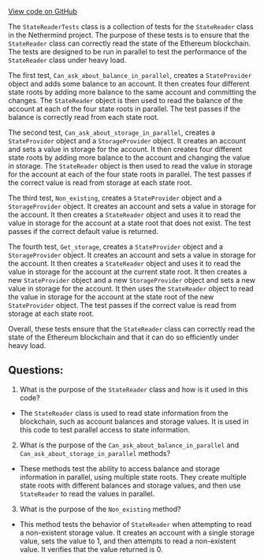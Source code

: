 [View code on GitHub](https://github.com/NethermindEth/nethermind/src/Nethermind/Nethermind.State.Test/StateReaderTests.cs)

The `StateReaderTests` class is a collection of tests for the `StateReader` class in the Nethermind project. The purpose of these tests is to ensure that the `StateReader` class can correctly read the state of the Ethereum blockchain. The tests are designed to be run in parallel to test the performance of the `StateReader` class under heavy load.

The first test, `Can_ask_about_balance_in_parallel`, creates a `StateProvider` object and adds some balance to an account. It then creates four different state roots by adding more balance to the same account and committing the changes. The `StateReader` object is then used to read the balance of the account at each of the four state roots in parallel. The test passes if the balance is correctly read from each state root.

The second test, `Can_ask_about_storage_in_parallel`, creates a `StateProvider` object and a `StorageProvider` object. It creates an account and sets a value in storage for the account. It then creates four different state roots by adding more balance to the account and changing the value in storage. The `StateReader` object is then used to read the value in storage for the account at each of the four state roots in parallel. The test passes if the correct value is read from storage at each state root.

The third test, `Non_existing`, creates a `StateProvider` object and a `StorageProvider` object. It creates an account and sets a value in storage for the account. It then creates a `StateReader` object and uses it to read the value in storage for the account at a state root that does not exist. The test passes if the correct default value is returned.

The fourth test, `Get_storage`, creates a `StateProvider` object and a `StorageProvider` object. It creates an account and sets a value in storage for the account. It then creates a `StateReader` object and uses it to read the value in storage for the account at the current state root. It then creates a new `StateProvider` object and a new `StorageProvider` object and sets a new value in storage for the account. It then uses the `StateReader` object to read the value in storage for the account at the state root of the new `StateProvider` object. The test passes if the correct value is read from storage at each state root.

Overall, these tests ensure that the `StateReader` class can correctly read the state of the Ethereum blockchain and that it can do so efficiently under heavy load.
## Questions: 
 1. What is the purpose of the `StateReader` class and how is it used in this code?
- The `StateReader` class is used to read state information from the blockchain, such as account balances and storage values. It is used in this code to test parallel access to state information.

2. What is the purpose of the `Can_ask_about_balance_in_parallel` and `Can_ask_about_storage_in_parallel` methods?
- These methods test the ability to access balance and storage information in parallel, using multiple state roots. They create multiple state roots with different balances and storage values, and then use `StateReader` to read the values in parallel.

3. What is the purpose of the `Non_existing` method?
- This method tests the behavior of `StateReader` when attempting to read a non-existent storage value. It creates an account with a single storage value, sets the value to 1, and then attempts to read a non-existent value. It verifies that the value returned is 0.